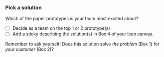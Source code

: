 ### Pick a solution

Which of the paper prototypes is your team most excited about? 

- [ ] Decide as a team on the top 1 or 2 prototype(s)
- [ ] Add a sticky describing the solution(s) in Box 4 of your lean canvas.

Remember to ask yourself: Does this solution solve *the problem* (Box 1) for *your customer* (Box 2)?
